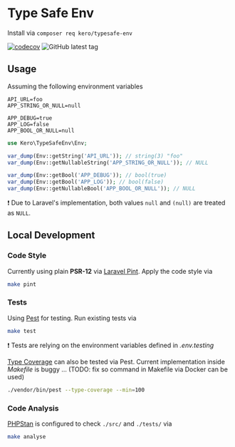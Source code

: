 # Type Safe Env

Install via `composer req kero/typesafe-env`

[![codecov](https://codecov.io/gh/kingkero/typesafe-env/graph/badge.svg?token=4EAAZYEAN3)](https://codecov.io/gh/kingkero/typesafe-env) ![GitHub latest tag](https://img.shields.io/github/v/tag/kingkero/typesafe-env)


## Usage

Assuming the following environment variables

```shell
API_URL=foo
APP_STRING_OR_NULL=null

APP_DEBUG=true
APP_LOG=false
APP_BOOL_OR_NULL=null
```

```php
use Kero\TypeSafeEnv\Env;

var_dump(Env::getString('API_URL')); // string(3) "foo"
var_dump(Env::getNullableString('APP_STRING_OR_NULL')); // NULL

var_dump(Env::getBool('APP_DEBUG')); // bool(true)
var_dump(Env::getBool('APP_LOG')); // bool(false)
var_dump(Env::getNullableBool('APP_BOOL_OR_NULL')); // NULL
```

❗ Due to Laravel's implementation, both values `null` and `(null)` are treated as `NULL`.

## Local Development

### Code Style

Currently using plain **PSR-12** via [Laravel Pint](https://laravel.com/docs/10.x/pint). Apply the code style via

```bash
make pint
```

### Tests

Using [Pest](https://pestphp.com/) for testing. Run existing tests via


```bash
make test
```

❗ Tests are relying on the environment variables defined in _.env.testing_

[Type Coverage](https://pestphp.com/docs/type-coverage) can also be tested via Pest. Current implementation inside _Makefile_ is buggy ... (TODO: fix so command in Makefile via Docker can be used)

```bash
./vendor/bin/pest --type-coverage --min=100
```

### Code Analysis

[PHPStan](https://phpstan.org/) is configured to check `./src/` and `./tests/` via

```bash
make analyse
```

